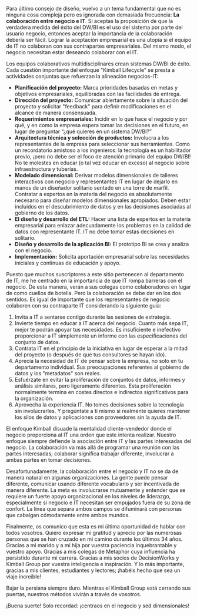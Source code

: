 ﻿---
UniqueId: vtAMGsvmaQ
Title: "Consejo de diseño  #177: 'Última palabra del día: Colaboración'."
Url: 2015/design-tip-177-colaboracion.html
Date: 2016-12-24T00:58:16.5928170+01:00
SecondaryDate: 2015-09-01T00:59:00.0000000
Description: "El enfoque Kimball disuade la mentalidad cliente-vendedor donde el negocio proporciona al IT una orden que este intenta realizar. Nuestro enfoque siempre defiende la asociación entre IT y las partes interesadas del negocio. La colaboración va más allá de programar una reunión con las partes interesadas; colaborar significa trabajar diferente, involucrar a ambas partes en tomar decisiones."
Author: Margy Ross
Category: "Planificación y gestión de proyectos"
RelatedUrl: http://www.kimballgroup.com/2015/09/design-tip-177-final-word-of-the-day-collaboration/
IsDraft: true

---
Para último consejo de diseño, vuelvo a un tema fundamental que no es ninguna cosa compleja pero es ignorada con demasiada frecuencia: **La colaboración entre negocio e  IT**. Si aceptas la proposición de que la verdadera medida del éxito del DW/BI es el uso del sistema por parte del usuario negocio, entonces aceptar la importancia de la colaboración debería ser fácil. Lograr la aceptación empresarial es una utopía si el equipo de IT no colaboran con sus contrapartes empresariales. Del mismo modo, el negocio necesitan estar deseando colaborar con el IT.

Los equipos colaborativos multidisciplinares crean sistemas DW/BI de éxito. Cada cuestión importante del enfoque "Kimball Lifecycle" se presta a actividades conjuntas que refuerzan la alineación negocios-IT:

- **Planificación del proyecto:** Marca prioridades basadas en metas y objetivos empresariales, equilibradas con las facilidades de entrega.
- **Dirección del proyecto:** Comunicar abiertamente sobre la situación del proyecto y solicitar "feedback" para definir modificaciones en el alcance de manera consensuada.
- **Requerimientos empresariales:** Incidir en lo que hace el negocio y por qué, y en como la empresa espera tomar las decisiones en el futuro, en lugar de preguntar “¿qué quieres en un sistema DW/BI?”
- **Arquitectura técnica y selección de productos:** Involucra a los representantes de la empresa para seleccionar sus herramientas. Como un recordatorio amistoso a los ingenieros: la tecnología es un habilitador previo, ¡pero no debe ser el foco de atención primario del equipo DW/BI! No te molestes en educar (o tal vez educar en exceso) al negocio sobre infraestructura y tuberías.
- **Modelado dimensional:** Derivar modelos dimensionales de talleres interactivos con negocio y representantes IT en lugar de dejarlo en manos de un diseñador solitario sentado en una torre de  marfil. Contratar a expertos en la materia del negocio es absolutamente necesario para diseñar modelos dimensionales apropiados. Deben estar incluidos en el descubrimiento de datos y en las decisiones asociadas al gobierno de los datos.
- **El diseño y desarrollo del ETL:** Hacer una lista de expertos en la materia empresarial para enlazar adecuadamente los problemas en la calidad de datos con representante IT. IT no debe tomar estas decisiones en solitario.
- **Diseño y desarrollo de la aplicación BI:** El prototipo BI se crea y analiza con el negocio.
- **Implementación:** Solicita aportación empresarial sobre las necesidades iniciales y continuas de educación y apoyo.

Puesto que muchos suscriptores a este sitio pertenecen al departamento de IT, me he centrado en la importancia de que IT rompa barreras con el negocio. De esta manera, verán a sus colegas como colaboradores en lugar de como cuellos de botella. Pero la colaboración se debe dar en los dos sentidos. Es igual de importante que los representantes de negocio colaboren con su contraparte IT considerando la siguiente guía:

1. Invita a IT a sentarse contigo durante las sesiones de estrategia.
2. Invierte tiempo en educar a IT acerca del negocio. Cuanto más sepa IT, mejor te podrán apoyar tus necesidades. Es insuficiente e inefectivo proporcionar a IT simplemente un informe con las especificaciones del conjunto de datos.
3. Contrata IT en el principio de la iniciativa en lugar de esperar a la mitad del proyecto (o después de que tus consultores se hayan ido).
4. Aprecia la necesidad de IT de pensar sobre la empresa, no solo en tu departamento individual. Sus preocupaciones referentes al gobierno de datos y los "metadatos" son reales.
5. Esfuérzate en evitar la proliferación de conjuntos de datos, informes y análisis similares, pero ligeramente diferentes. Esta proliferación normalmente termina en costes directos e indirectos significativos para la organización.
6. Aprovecha la experiencia IT. No tomes decisiones sobre la tecnología sin involucrarles. Y pregúntate a ti mismo si realmente quieres mantener los silos de datos y aplicaciones con proveedores sin la ayuda de IT.

El enfoque Kimball disuade la mentalidad cliente-vendedor donde el negocio proporciona al IT una orden que este intenta realizar. Nuestro enfoque siempre defiende la asociación entre IT y las partes interesadas del negocio. La colaboración va más allá de programar una reunión con las partes interesadas; colaborar significa trabajar diferente, involucrar a ambas partes en tomar decisiones.

Desafortunadamente, la colaboración entre el negocio y IT no se da de manera natural en algunas organizaciones. La gente puede pensar diferente, comunicar usando diferente vocabulario y ser incentivada de manera diferente. La meta es involucrarse mutuamente y entender que se requiere un fuerte apoyo organizacional en los niveles de liderazgo, especialmente si negocio e IT necesitan ser empujados fuera de su zona de confort. La línea que separa ambos campos se difuminará con personas que cabalgan cómodamente entre ambos mundos.

Finalmente, os comunico que esta es mi última oportunidad de hablar con todos vosotros. Quiero expresar mi gratitud y aprecio por las numerosas personas que se han cruzado en mi camino durante los últimos 34 años. Gracias a mi marido y a mi hija por vuestra paciencia inquebrantable y vuestro apoyo. Gracias a mis colegas de Metaphor cuya influencia ha persistido durante mi carrera. Gracias a mis socios de DecisionWorks y Kimball Group por vuestra inteligencia e inspiración. Y lo más importante, gracias a mis clientes, estudiantes y lectores; ¡habéis hecho que sea un viaje increíble!

Bajar la persiana siempre duro. Mientras el Kimball Group está cerrando sus puertas, nuestros métodos vivirán a través de vosotros.

¡Buena suerte! Solo recordad: ¡centraos en el negocio y sed dimensionales!